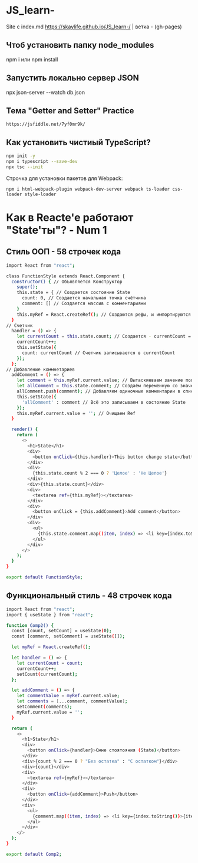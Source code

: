 # JS_learn-
Site с index.md https://skaylife.github.io/JS_learn-/ | ветка - (gh-pages)

## Чтоб установить папку node_modules 
npm i или npm install 

## Запустить локально сервер JSON 
npx json-server --watch db.json

## Тема "Getter and Setter" Practice 
`https://jsfiddle.net/7yf0mr9k/`

## Как установить чистиый TypeScript?
```sh
npm init -y
npm i typescript --save-dev
npx tsc --init
```
Строчка для установки пакетов для Webpack:

`npm i html-webpack-plugin webpack-dev-server webpack ts-loader css-loader style-loader`

# Как в Reacte'e работают "State'ты"? - Num 1

## Стиль ООП - 58 строчек кода
```sh
import React from "react";

class FunctionStyle extends React.Component {
  constructor() { // Объявляется Конструктор
    super();
    this.state = { // Создается состояние State
      count: 0, // Создается начальная точка счётчика
      comment: [] // Создается массив с комментариями
    }
    this.myRef = React.createRef(); // Создаются рефы, и импортируются из React
  }
// Счетчик
  handler = () => {
    let currentCount = this.state.count; // Создается - currentCount = для записис State, так как стайт менять нельзя, его можно только читать 
    currentCount++; 
    this.setState({
      count: currentCount // Счетчик записывается в currentCount
    });
  };
// Добавление коммнетариев 
  addComment = () => {
    let comment = this.myRef.current.value; // Вытаскиеваем зачение поля из comment
    let allComment = this.state.comment; // Создаём переменную со значениясм комментариев
    allComment.push(comment); // Добавляем одиночные комментарии в список комментариев 
    this.setState({
      'allComment' : comment // Всё это записываем в состояние State
    });
    this.myRef.current.value = ''; // Очищаем Ref
  }

  render() {
    return (
      <>
        <h1>State</h1>
        <div>
          <button onClick={this.handler}>This button change state</button>
        </div>
        <div>
          {this.state.count % 2 === 0 ? 'Целое' : 'Не Целое'}
        </div>
        <div>{this.state.count}</div>
        <div>
          <textarea ref={this.myRef}></textarea>
        </div>
        <div>
          <button onClick = {this.addComment}>Add comment</button>
        </div>
        <div>
          <ul>
            {this.state.comment.map((item, index) => <li key={index.toString()}>{item}</li>)}
          </ul>
        </div>
      </>
    );
  }
}

export default FunctionStyle;

```

## Функциональный стиль - 48 строчек кода 
```sh
import React from "react";
import { useState } from "react";

function Comp2() {
  const [count, setCount] = useState(0);
  const [comment, setComment] = useState([]);

  let myRef = React.createRef();

  let handler = () => {
    let currentCount = count;
    currentCount++;
    setCount(currentCount);
  };

  let addComment = () => {
    let commentValue = myRef.current.value;
    let comments = [...comment, commentValue];
    setComment(comments);
    myRef.current.value = '';
  }

  return (
    <>
      <h1>State</h1>
      <div>
        <button onClick={handler}>Смне стоятояния (State)</button>
      </div>
      <div>{count % 2 === 0 ? "Без остатка" : "С остатком"}</div>
      <div>{count}</div>
      <div>
        <textarea ref={myRef}></textarea>
      </div>
      <div>
        <button onClick={addComment}>Push</button>
      </div>
      <div>
        <ul>
          {comment.map((item, index) => <li key={index.toString()}>{item}</li>)}
        </ul>
      </div>
    </>
  );
}

export default Comp2;
```

